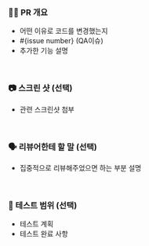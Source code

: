 ### 💁‍♂️ PR 개요

- 어떤 이유로 코드를 변경했는지
- #{issue number} (QA이슈)
- 추가한 기능 설명

<br/>

### 📷 스크린 샷 (선택)

- 관련 스크린샷 첨부

<br/>

### 🗣 리뷰어한테 할 말 (선택)

- 집중적으로 리뷰해주었으면 하는 부분 설명

<br/>

### 🧪 테스트 범위 (선택)

- 테스트 계획
- 테스트 완료 사항
